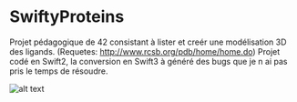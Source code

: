 # SwiftyProteins

Projet pédagogique de 42 consistant à lister et creér une modélisation 3D des ligands. (Requetes: http://www.rcsb.org/pdb/home/home.do)
Projet codé en Swift2, la conversion en Swift3 à généré des bugs que je n ai pas pris le temps de résoudre.

![alt text](https://raw.githubusercontent.com/jp515/SwiftyProtein/branch/path/to/img.png)

